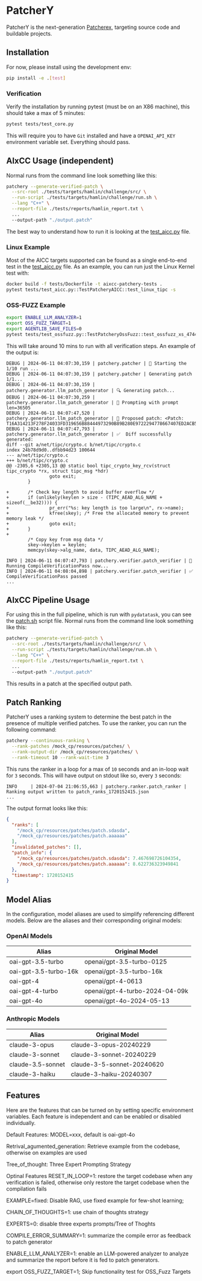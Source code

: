# PatcherY
PatcherY is the next-generation [Patcherex](https://github.com/angr/patcherex), targeting source code and buildable
projects. 

## Installation
For now, please install using the development env:
```bash
pip install -e .[test]
```

### Verification 
Verify the installation by running pytest (must be on an X86 machine), this should take a max of 5 minutes:
```bash
pytest tests/test_core.py
```

This will require you to have `Git` installed and have a `OPENAI_API_KEY` environment variable set.
Everything should pass.

## AIxCC Usage (independent) 
Normal runs from the command line look something like this:
```bash 
patchery --generate-verified-patch \
  --src-root ./tests/targets/hamlin/challenge/src/ \
  --run-script ./tests/targets/hamlin/challenge/run.sh \
  --lang "C++" \
  --report-file ./tests/reports/hamlin_report.txt \
  ...
  --output-path "./output.patch"
```

The best way to understand how to run it is looking at the [test_aicc.py](/tests/test_aicc.py) file.

### Linux Example
Most of the AICC targets supported can be found as a single end-to-end test in the [test_aicc.py](/tests/test_aicc.py) file.
As an example, you can run just the Linux Kernel test with:
```bash
docker build -f tests/Dockerfile -t aixcc-patchery-tests .
pytest tests/test_aicc.py::TestPatcheryAICC::test_linux_tipc -s 
```

### OSS-FUZZ Example
```bash
export ENABLE_LLM_ANALYZER=1
export OSS_FUZZ_TARGET=1
export AGENTLIB_SAVE_FILES=0
pytest tests/test_ossfuzz.py::TestPatcheryOssFuzz::test_ossfuzz_xs_47443 -s -v
```

This will take around 10 mins to run with all verification steps.
An example of the output is:
```
DEBUG | 2024-06-11 04:07:30,159 | patchery.patcher | 🤖 Starting the 1/10 run ...
DEBUG | 2024-06-11 04:07:30,159 | patchery.patcher | Generating patch 1/1...
DEBUG | 2024-06-11 04:07:30,159 | patchery.generator.llm_patch_generator | 🔍 Generating patch...
DEBUG | 2024-06-11 04:07:30,259 | patchery.generator.llm_patch_generator | 💭 Prompting with prompt len=36505
DEBUG | 2024-06-11 04:07:47,520 | patchery.generator.llm_patch_generator | 💭 Proposed patch: <Patch: T16A314213F278F24033FD319656B88444973290B89B280E9722294778667407ED2ACB52>
DEBUG | 2024-06-11 04:07:47,793 | patchery.generator.llm_patch_generator | ✅  Diff successfully generated:
diff --git a/net/tipc/crypto.c b/net/tipc/crypto.c
index 24b78d9d0..dfbb94d23 100644
--- a/net/tipc/crypto.c
+++ b/net/tipc/crypto.c
@@ -2305,6 +2305,13 @@ static bool tipc_crypto_key_rcv(struct tipc_crypto *rx, struct tipc_msg *hdr)
                goto exit;
        }

+       /* Check key length to avoid buffer overflow */
+       if (unlikely(keylen > size - (TIPC_AEAD_ALG_NAME + sizeof(__be32)))) {
+               pr_err("%s: key length is too large\n", rx->name);
+               kfree(skey); /* Free the allocated memory to prevent memory leak */
+               goto exit;
+       }
+
        /* Copy key from msg data */
        skey->keylen = keylen;
        memcpy(skey->alg_name, data, TIPC_AEAD_ALG_NAME);

INFO | 2024-06-11 04:07:47,793 | patchery.verifier.patch_verifier | 🔬 Running CompileVerificationPass now...
INFO | 2024-06-11 04:08:04,898 | patchery.verifier.patch_verifier | ✅ CompileVerificationPass passed
...
```

## AIxCC Pipeline Usage
For using this in the full pipeline, which is run with `pydatatask`, you can see the [patch.sh](/patch.sh) script file.
Normal runs from the command line look something like this:
```bash 
patchery --generate-verified-patch \
  --src-root ./tests/targets/hamlin/challenge/src/ \
  --run-script ./tests/targets/hamlin/challenge/run.sh \
  --lang "C++" \
  --report-file ./tests/reports/hamlin_report.txt \
  ...
  --output-path "./output.patch"
```

This results in a patch at the specified output path.

## Patch Ranking
PatcherY uses a ranking system to determine the best patch in the presence of multiple verified patches.
To use the ranker, you can run the following command:
```bash
patchery --continuous-ranking \
  --rank-patches /mock_cp/resources/patches/ \
  --rank-output-dir /mock_cp/resources/patches/ \
  --rank-timeout 10 --rank-wait-time 3
```

This runs the ranker in a loop for a max of `10` seconds and an in-loop wait for `3` seconds.
This will have output on stdout like so, every `3` seconds:
```
INFO     | 2024-07-04 21:06:55,663 | patchery.ranker.patch_ranker | Ranking output written to patch_ranks_1720152415.json
...
```

The output format looks like this:
```json
{
  "ranks": [
    "/mock_cp/resources/patches/patch.sdasda", 
    "/mock_cp/resources/patches/patch.aaaaaa"
  ], 
  "invalidated_patches": [], 
  "patch_info": {
    "/mock_cp/resources/patches/patch.sdasda": 7.467698726104354, 
    "/mock_cp/resources/patches/patch.aaaaaa": 8.622736323949841
  }, 
  "timestamp": 1720152415
}
```




## Model Alias

In the configuration, model aliases are used to simplify referencing different models. Below are the aliases and their corresponding original models:
### OpenAI Models

| Alias	|Original Model |
|-------|--------------| 
| oai-gpt-3.5-turbo	| openai/gpt-3.5-turbo-0125 |
| oai-gpt-3.5-turbo-16k	| openai/gpt-3.5-turbo-16k |
| oai-gpt-4	| openai/gpt-4-0613 |
| oai-gpt-4-turbo	| openai/gpt-4-turbo-2024-04-09k |
| oai-gpt-4o | openai/gpt-4o-2024-05-13|

### Anthropic Models

| Alias	|Original Model |
|-------|--------------| 
| claude-3-opus	| claude-3-opus-20240229 |
| claude-3-sonnet | claude-3-sonnet-20240229 |
| claude-3.5-sonnet	| claude-3-5-sonnet-20240620 |
| claude-3-haiku	| claude-3-haiku-20240307 |

## Features
Here are the features that can be turned on by setting specific environment variables. Each feature is independent and can be enabled or disabled individually.

Default Features:
MODEL=xxx, default is oai-gpt-4o

Retrival_agumented_generation: Retrieve example from the codebase, otherwise on examples are used

Tree_of_thought: Three Expert Prompting Strategy

Optinal Features
RESET_IN_LOOP=1: restore the target codebase when any verification is failed, otherwise only restore the target codebase when the compilation fails

EXAMPLE=fixed: Disable RAG, use fixed example for few-shot learning; 

CHAIN_OF_THOUGHTS=1: use chain of thoughts strategy

EXPERTS=0: disable three experts prompts/Tree of Thoghts

COMPILE_ERROR_SUMMARY=1: summarize the compile error as feedback to patch generator

ENABLE_LLM_ANALYZER=1: enable an LLM-powered analyzer to analyze and summarize the report before it is fed to patch generators.

export OSS_FUZZ_TARGET=1; Skip functionality test for OSS_Fuzz Targets 



